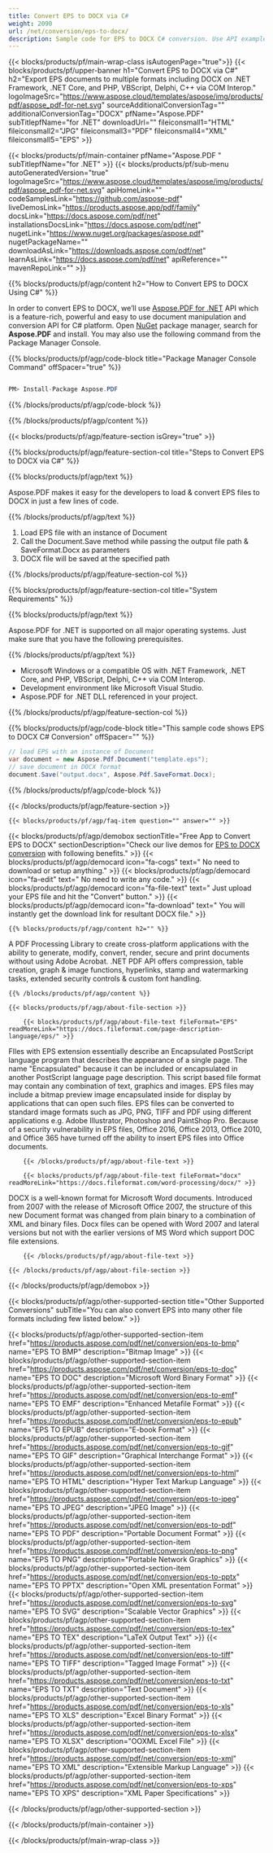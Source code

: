 ```yaml
---
title: Convert EPS to DOCX via C# 
weight: 2090
url: /net/conversion/eps-to-docx/ 
description: Sample code for EPS to DOCX C# conversion. Use API example code for batch EPS files to DOCX conversion within VB.NET, Asp.NET or any .NET based application.
---
```


{{< blocks/products/pf/main-wrap-class isAutogenPage="true">}}
{{< blocks/products/pf/upper-banner h1="Convert EPS to DOCX via C#" h2="Export EPS documents to multiple formats including DOCX on .NET Framework, .NET Core, and PHP, VBScript, Delphi, C++ via COM Interop." logoImageSrc="https://www.aspose.cloud/templates/aspose/img/products/pdf/aspose_pdf-for-net.svg" sourceAdditionalConversionTag="" additionalConversionTag="DOCX" pfName="Aspose.PDF" subTitlepfName="for .NET" downloadUrl="" fileiconsmall1="HTML" fileiconsmall2="JPG" fileiconsmall3="PDF" fileiconsmall4="XML" fileiconsmall5="EPS" >}}

{{< blocks/products/pf/main-container pfName="Aspose.PDF " subTitlepfName="for .NET" >}}
{{< blocks/products/pf/sub-menu autoGeneratedVersion="true" logoImageSrc="https://www.aspose.cloud/templates/aspose/img/products/pdf/aspose_pdf-for-net.svg" apiHomeLink="" codeSamplesLink="https://github.com/aspose-pdf" liveDemosLink="https://products.aspose.app/pdf/family" docsLink="https://docs.aspose.com/pdf/net" installationsDocsLink="https://docs.aspose.com/pdf/net" nugetLink="https://www.nuget.org/packages/aspose.pdf" nugetPackageName="" downloadAsLink="https://downloads.aspose.com/pdf/net" learnAsLink="https://docs.aspose.com/pdf/net" apiReference="" mavenRepoLink="" >}}

{{% blocks/products/pf/agp/content h2="How to Convert EPS to DOCX Using C#" %}}

 In order to convert EPS to DOCX, we’ll use
 [Aspose.PDF for .NET](https://products.aspose.com/pdf/net) 
 API which is a feature-rich, powerful and easy to use document manipulation and conversion API for C# platform. Open
 [NuGet](https://www.nuget.org/packages/aspose.pdf) 
 package manager, search for
 **Aspose.PDF** 
 and install. You may also use the following command from the Package Manager Console.

{{% blocks/products/pf/agp/code-block title="Package Manager Console Command" offSpacer="true" %}}

```cs

PM> Install-Package Aspose.PDF

```

{{% /blocks/products/pf/agp/code-block %}}

{{% /blocks/products/pf/agp/content %}}

{{< blocks/products/pf/agp/feature-section isGrey="true" >}}

{{% blocks/products/pf/agp/feature-section-col title="Steps to Convert EPS to DOCX via C#" %}}

{{% blocks/products/pf/agp/text %}}

 Aspose.PDF makes it easy for the developers to load & convert EPS files to DOCX in just a few lines of code.

{{% /blocks/products/pf/agp/text %}}

1.  Load EPS file with an instance of Document
1.  Call the Document.Save method while passing the output file path & SaveFormat.Docx as parameters
1.  DOCX file will be saved at the specified path

{{% /blocks/products/pf/agp/feature-section-col %}}

{{% blocks/products/pf/agp/feature-section-col title="System Requirements" %}}

{{% blocks/products/pf/agp/text %}}

 Aspose.PDF for .NET is supported on all major operating systems. Just make sure that you have the following prerequisites.

{{% /blocks/products/pf/agp/text %}}

-  Microsoft Windows or a compatible OS with .NET Framework, .NET Core, and PHP, VBScript, Delphi, C++ via COM Interop.
-  Development environment like Microsoft Visual Studio.
-  Aspose.PDF for .NET DLL referenced in your project.

{{% /blocks/products/pf/agp/feature-section-col %}}

{{% blocks/products/pf/agp/code-block title="This sample code shows EPS to DOCX C# Conversion" offSpacer="" %}}

```cs
// load EPS with an instance of Document
var document = new Aspose.Pdf.Document("template.eps");
// save document in DOCX format
document.Save("output.docx", Aspose.Pdf.SaveFormat.Docx); 

```

{{% /blocks/products/pf/agp/code-block %}}

{{< /blocks/products/pf/agp/feature-section >}}

    {{< blocks/products/pf/agp/faq-item question="" answer="" >}}
 

<!-- aboutfile Starts -->

{{< blocks/products/pf/agp/demobox sectionTitle="Free App to Convert EPS to DOCX" sectionDescription="Check our live demos for [EPS to DOCX conversion](https://products.aspose.app/pdf/conversion/eps-to-docx) with following benefits." >}}
        {{< blocks/products/pf/agp/democard icon="fa-cogs" text=" No need to download or setup anything." >}}
        {{< blocks/products/pf/agp/democard icon="fa-edit" text=" No need to write any code." >}}
        {{< blocks/products/pf/agp/democard icon="fa-file-text" text=" Just upload your EPS file and hit the \"Convert\" button." >}}
        {{< blocks/products/pf/agp/democard icon="fa-download" text=" You will instantly get the download link for resultant DOCX file." >}}

    {{% blocks/products/pf/agp/content h2="" %}}

 A PDF Processing Library to create cross-platform applications with the ability to generate, modify, convert, render, secure and print documents without using Adobe Acrobat. .NET PDF API offers compression, table creation, graph & image functions, hyperlinks, stamp and watermarking tasks, extended security controls & custom font handling.



    {{% /blocks/products/pf/agp/content %}}

    {{< blocks/products/pf/agp/about-file-section >}}

        {{< blocks/products/pf/agp/about-file-text fileFormat="EPS" readMoreLink="https://docs.fileformat.com/page-description-language/eps/" >}}
FIles with EPS extension essentially describe an Encapsulated PostScript language program that describes the appearance of a single page. The name "Encapsulated" because it can be included or encapsulated in another PostScript language page description. This script based file format may contain any combination of text, graphics and images. EPS files may include a bitmap preview image encapsulated inside for display by applications that can open such files. EPS files can be converted to standard image formats such as JPG, PNG, TIFF and PDF using different applications e.g. Adobe Illustrator, Photoshop and PaintShop Pro. Because of a security vulnerability in EPS files, Office 2016, Office 2013, Office 2010, and Office 365 have turned off the ability to insert EPS files into Office documents.

        {{< /blocks/products/pf/agp/about-file-text >}}

        {{< blocks/products/pf/agp/about-file-text fileFormat="docx" readMoreLink="https://docs.fileformat.com/word-processing/docx/" >}}
DOCX is a well-known format for Microsoft Word documents. Introduced from 2007 with the release of Microsoft Office 2007, the structure of this new Document format was changed from plain binary to a combination of XML and binary files. Docx files can be opened with Word 2007 and lateral versions but not with the earlier versions of MS Word which support DOC file extensions.

        {{< /blocks/products/pf/agp/about-file-text >}}

    {{< /blocks/products/pf/agp/about-file-section >}}

{{< /blocks/products/pf/agp/demobox >}}

<!-- aboutfile Ends -->

{{< blocks/products/pf/agp/other-supported-section title="Other Supported Conversions" subTitle="You can also convert EPS into many other file formats including few listed below." >}}

{{< blocks/products/pf/agp/other-supported-section-item href="https://products.aspose.com/pdf/net/conversion/eps-to-bmp" name="EPS TO BMP" description="Bitmap Image" >}}
{{< blocks/products/pf/agp/other-supported-section-item href="https://products.aspose.com/pdf/net/conversion/eps-to-doc" name="EPS TO DOC" description="Microsoft Word Binary Format" >}}
{{< blocks/products/pf/agp/other-supported-section-item href="https://products.aspose.com/pdf/net/conversion/eps-to-emf" name="EPS TO EMF" description="Enhanced Metafile Format" >}}
{{< blocks/products/pf/agp/other-supported-section-item href="https://products.aspose.com/pdf/net/conversion/eps-to-epub" name="EPS TO EPUB" description="E-book Format" >}}
{{< blocks/products/pf/agp/other-supported-section-item href="https://products.aspose.com/pdf/net/conversion/eps-to-gif" name="EPS TO GIF" description="Graphical Interchange Format" >}}
{{< blocks/products/pf/agp/other-supported-section-item href="https://products.aspose.com/pdf/net/conversion/eps-to-html" name="EPS TO HTML" description="Hyper Text Markup Language" >}}
{{< blocks/products/pf/agp/other-supported-section-item href="https://products.aspose.com/pdf/net/conversion/eps-to-jpeg" name="EPS TO JPEG" description="JPEG Image" >}}
{{< blocks/products/pf/agp/other-supported-section-item href="https://products.aspose.com/pdf/net/conversion/eps-to-pdf" name="EPS TO PDF" description="Portable Document Format" >}}
{{< blocks/products/pf/agp/other-supported-section-item href="https://products.aspose.com/pdf/net/conversion/eps-to-png" name="EPS TO PNG" description="Portable Network Graphics" >}}
{{< blocks/products/pf/agp/other-supported-section-item href="https://products.aspose.com/pdf/net/conversion/eps-to-pptx" name="EPS TO PPTX" description="Open XML presentation Format" >}}
{{< blocks/products/pf/agp/other-supported-section-item href="https://products.aspose.com/pdf/net/conversion/eps-to-svg" name="EPS TO SVG" description="Scalable Vector Graphics" >}}
{{< blocks/products/pf/agp/other-supported-section-item href="https://products.aspose.com/pdf/net/conversion/eps-to-tex" name="EPS TO TEX" description="LaTeX Output Text" >}}
{{< blocks/products/pf/agp/other-supported-section-item href="https://products.aspose.com/pdf/net/conversion/eps-to-tiff" name="EPS TO TIFF" description="Tagged Image Format" >}}
{{< blocks/products/pf/agp/other-supported-section-item href="https://products.aspose.com/pdf/net/conversion/eps-to-txt" name="EPS TO TXT" description="Text Document" >}}
{{< blocks/products/pf/agp/other-supported-section-item href="https://products.aspose.com/pdf/net/conversion/eps-to-xls" name="EPS TO XLS" description="Excel Binary Format" >}}
{{< blocks/products/pf/agp/other-supported-section-item href="https://products.aspose.com/pdf/net/conversion/eps-to-xlsx" name="EPS TO XLSX" description="OOXML Excel File" >}}
{{< blocks/products/pf/agp/other-supported-section-item href="https://products.aspose.com/pdf/net/conversion/eps-to-xml" name="EPS TO XML" description="Extensible Markup Language" >}}
{{< blocks/products/pf/agp/other-supported-section-item href="https://products.aspose.com/pdf/net/conversion/eps-to-xps" name="EPS TO XPS" description="XML Paper Specifications" >}}

{{< /blocks/products/pf/agp/other-supported-section >}}

{{< /blocks/products/pf/main-container >}}
    
{{< /blocks/products/pf/main-wrap-class >}}